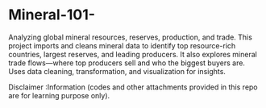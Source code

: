 # Mineral-101-
Analyzing global mineral resources, reserves, production, and trade. This project imports and cleans mineral data to identify top resource-rich countries, largest reserves, and leading producers. It also explores mineral trade flows—where top producers sell and who the biggest buyers are. Uses data cleaning, transformation, and visualization for insights.

Disclaimer :Information (codes and other attachments provided in this repo are for learning purpose only).
